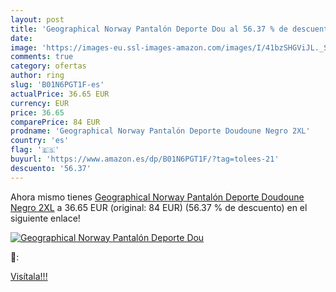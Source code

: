 ```yaml
---
layout: post
title: 'Geographical Norway Pantalón Deporte Dou al 56.37 % de descuento'
date: 
image: 'https://images-eu.ssl-images-amazon.com/images/I/41bzSHGViJL._SL200_.jpg'
comments: true
category: ofertas
author: ring
slug: 'B01N6PGT1F-es'
actualPrice: 36.65 EUR
currency: EUR
price: 36.65
comparePrice: 84 EUR
prodname: 'Geographical Norway Pantalón Deporte Doudoune Negro 2XL'
country: 'es'
flag: '🇪🇸'
buyurl: 'https://www.amazon.es/dp/B01N6PGT1F/?tag=tolees-21'
descuento: '56.37'
---
```


Ahora mismo tienes [Geographical Norway Pantalón Deporte Doudoune Negro 2XL](https://www.amazon.es/dp/B01N6PGT1F/?tag=tolees-21) a 36.65 EUR (original: 84 EUR) (56.37 %  de descuento) en el siguiente enlace!

[![Geographical Norway Pantalón Deporte Dou](https://images-eu.ssl-images-amazon.com/images/I/41bzSHGViJL._SL200_.jpg)](https://www.amazon.es/dp/B01N6PGT1F/?tag=tolees-21)

🔎:


[Visítala!!!](https://www.amazon.es/dp/B01N6PGT1F/?tag=tolees-21)
